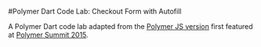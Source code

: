 #Polymer Dart Code Lab: Checkout Form with Autofill

A Polymer Dart code lab adapted from the [Polymer JS version](http://www.code-labs.io/codelabs/polymer-checkout-form/) first featured at [Polymer Summit 2015](https://www.polymer-project.org/summit).